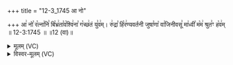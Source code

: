 +++
title = "12-3_1745 आ नो"

+++
आ꣢ नो꣣ र꣡त्ना꣢नि꣣ बि꣡भ्र꣢ता꣣व꣡श्वि꣢ना꣣ ग꣡च्छ꣢तं यु꣣व꣢म्। रु꣢द्रा꣣ हि꣡र꣢ण्यवर्तनी जुषा꣣णा꣡ वा꣢जिनीवसू꣣ मा꣢ध्वी꣣ म꣡म꣢ श्रुत꣣ꣳ ह꣡व꣢म् ॥ 12-3:1745 ॥ ॥12 (वा)॥

<details><summary>मूलम् (VC)</summary>

आ꣢ नो꣣ र꣡त्ना꣢नि꣣ बि꣡भ्र꣢ता꣣व꣡श्वि꣢ना꣣ ग꣡च्छ꣢तं यु꣣व꣢म् । रु꣢द्रा꣣ हि꣡र꣢ण्यवर्तनी जुषा꣣णा꣡ वा꣢जिनीवसू꣣ मा꣢ध्वी꣣ म꣡म꣢ श्रुत꣣ꣳ ह꣡व꣢म् ॥१७४५॥
</details>

<details><summary>विस्वर-मूलम् (VC)</summary>

आ नो रत्नानि बिभ्रतावश्विना गच्छतं युवम् । रुद्रा हिरण्यवर्तनी जुषाणा वाजिनीवसू माध्वी मम श्रुतꣳ हवम् ॥१७४५॥
</details>